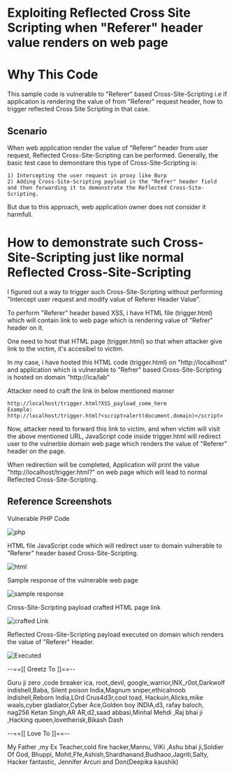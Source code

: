 
# Exploiting Reflected Cross Site Scripting when "Referer" header value renders on web page

# Why This Code
This sample code is vulnerable to "Referer" based Cross-Site-Scripting i.e if application is rendering the value of from "Referer" request header, how to trigger reflected Cross Site Scripting in that case.

## Scenario
When web application render the value of "Referer" header from user request, Reflected Cross-Site-Scripting can be performed.
Generally, the basic test case to demonstare this type of Cross-Site-Scripting is: 

	1) Intercepting the user request in proxy like Burp
	2) Adding Cross-Site-Scripting payload in the "Refrer" header field and then forwarding it to demonstrate the Reflected Cross-Site-Scripting.

But due to this approach, web application owner does not consider it harmfull.

# How to demonstrate such Cross-Site-Scripting just like normal Reflected Cross-Site-Scripting

I figured out a way to trigger such Cross-Site-Scripting without performing "Intercept user request and modify value of Referer Header Value".

To perform "Referer" header based XSS, i have HTML file (trigger.html) which will contain link to web page which is rendering value of "Refrer" header on it.

One need to host that HTML page (trigger.html) so that when attacker give link to the victim, it's accesibel to victim.

In my case, i have hosted this HTML code (trigger.html) on "http://localhost" and application which is vulnerable to "Refrer" based Cross-Site-Scripting is hosted on domain "http://ica/lab"

Attacker need to craft the link in below mentioned manner 

	http://localhost/trigger.html?XSS_payload_come_here
	Example:
	http://localhost/trigger.html?<script>alert(document.domain)</script>

Now, attacker need to forward this link to victim, and when victim will visit the above mentioned URL, JavaScript code inside trigger.html will redirect user to the vulnerble domain web page which renders the value of "Referer" header on the page. 

When redirection will be completed, Application will print the value "http://localhost/trigger.html?<script>alert(document.domain)</script>" on web page which will lead to normal Reflected Cross-Site-Scripting.

## Reference Screenshots

Vulnerable PHP Code

![php](https://raw.githubusercontent.com/incredibleindishell/Random/master/Refere_based_XSS/images/vulnerable.png)

HTML file JavaScript code which will redirect user to domain vulnerable to "Referer" header based Cross-Site-Scripting.

![html](https://raw.githubusercontent.com/incredibleindishell/Random/master/Refere_based_XSS/images/trigger.html.png)

Sample response of the vulnerable web page

![sample response](https://raw.githubusercontent.com/incredibleindishell/Random/master/Refere_based_XSS/images/sample%20referer.png)

Cross-Site-Scripting payload crafted HTML page link

![crafted Link](https://raw.githubusercontent.com/incredibleindishell/Random/master/Refere_based_XSS/images/crafted.png)

Reflected Cross-Site-Scripting payload executed on domain which renders the value of "Referer" Header.

![Executed](https://raw.githubusercontent.com/incredibleindishell/Random/master/Refere_based_XSS/images/ref%20vulnerable%20xss.png)

--==[[ Greetz To ]]==-- 

Guru ji zero ,code breaker ica, root_devil, google_warrior,INX_r0ot,Darkwolf indishell,Baba, 
Silent poison India,Magnum sniper,ethicalnoob Indishell,Reborn India,L0rd Crus4d3r,cool toad, 
Hackuin,Alicks,mike waals,cyber gladiator,Cyber Ace,Golden boy INDIA,d3, rafay baloch, nag256 
Ketan Singh,AR AR,d2,saad abbasi,Minhal Mehdi ,Raj bhai ji ,Hacking queen,lovetherisk,Bikash Dash 

--==[[ Love To ]]==-- 

My Father ,my Ex Teacher,cold fire hacker,Mannu, ViKi ,Ashu bhai ji,Soldier Of God, Bhuppi, 
Mohit,Ffe,Ashish,Shardhanand,Budhaoo,Jagriti,Salty, Hacker fantastic, Jennifer Arcuri and Don(Deepika kaushik)
